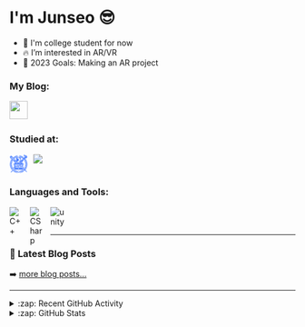 
# I'm Junseo 😎

- 🏫 I'm college student for now
- 🔥 I’m interested in AR/VR
- 🌟 2023 Goals: Making an AR project

### My Blog:

<!-- [![website](./img/globe-light.svg)](https://Jukim2.github.io) -->
[<img align="left" height="32" width="32" style="padding-right:10px;" src="https://cdn.simpleicons.org/github/black/white"/>](https://jukim2.github.io)


<br />
<br />

### Studied at:
[<img align="left" width="32" style="padding-right:10px;" src="./img/snu_svg.png">](https://en.snu.ac.kr/)
[<img align="left" width="32" width="32" style="padding-right:10px;" src="https://cdn.simpleicons.org/42/black/white"/>](https://42.fr/en/homepage/)

<br />
<br />

### Languages and Tools:

<img align="left" alt="C++" width="26px" src="https://cdn.simpleicons.org/cplusplus" style="padding-right:10px;" />
<img align="left" alt="CSharp" width="26px" src="https://cdn.simpleicons.org/csharp/239120" style="padding-right:10px;" />
<img align="left" alt="unity" width="26px" src="https://cdn.simpleicons.org/unity/black/white" style="padding-right:10px;" />

<br />
<br />

---

### 📕 Latest Blog Posts

<!-- BLOG-POST-LIST:START -->
<!-- BLOG-POST-LIST:END -->

➡️ [more blog posts...](https://jukim2.github.io)

---

<details>
  <summary>:zap: Recent GitHub Activity</summary>
  
<!--START_SECTION:activity-->
1. 🔒 Closed issue [#1235](https://github.com/shadcn-ui/ui/issues/1235) in [shadcn-ui/ui](https://github.com/shadcn-ui/ui)
2. 🗣 Commented on [#1235](https://github.com/shadcn-ui/ui/issues/1235#issuecomment-1679215686) in [shadcn-ui/ui](https://github.com/shadcn-ui/ui)
3. ❗ Opened issue [#1235](https://github.com/shadcn-ui/ui/issues/1235) in [shadcn-ui/ui](https://github.com/shadcn-ui/ui)
4. 🗣 Commented on [#35](https://github.com/GH-Event-Demos/random-name-picker/issues/35#issuecomment-1572138731) in [GH-Event-Demos/random-name-picker](https://github.com/GH-Event-Demos/random-name-picker)
5. 🎉 Merged PR [#1](https://github.com/codeSTACKr/superhero-extensions/pull/1) in [codeSTACKr/superhero-extensions](https://github.com/codeSTACKr/superhero-extensions)
<!--END_SECTION:activity-->

</details>

<details>
  <summary>:zap: GitHub Stats</summary>

  [![Anurag's GitHub stats-Dark](https://github-readme-stats.vercel.app/api?username=Jukim2&show_icons=true&include_all_commits=true&rank_icon=github&theme=outrun#gh-dark-mode-only)](https://github.com/anuraghazra/github-readme-stats#gh-dark-mode-only)
  [![Anurag's GitHub stats-Light](https://github-readme-stats.vercel.app/api?username=Jukim2&show_icons=true&include_all_commits=true&rank_icon=github&theme=flag-india#gh-light-mode-only)](https://github.com/anuraghazra/github-readme-stats#gh-light-mode-only)
  [![Top Langs](https://github-readme-stats.vercel.app/api/top-langs/?username=Jukim2&layout=donut&theme=outrun#gh-dark-mode-only)](https://github.com/anuraghazra/github-readme-stats#gh-dark-mode-only)
  [![Top Langs](https://github-readme-stats.vercel.app/api/top-langs/?username=Jukim2&layout=donut&theme=flag-india#gh-light-mode-only)](https://github.com/anuraghazra/github-readme-stats#gh-light-mode-only)

</details>





